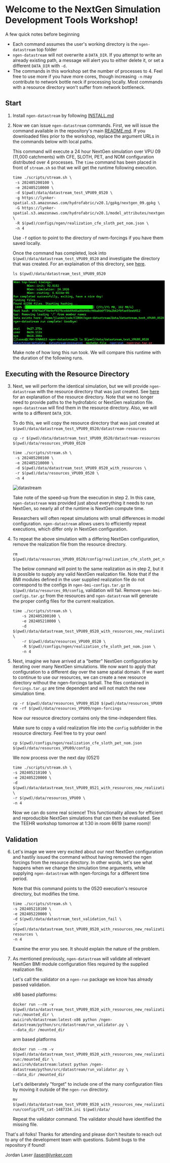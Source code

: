 # Welcome to the NextGen Simulation Development Tools Workshop!

A few quick notes before beginning
* Each command assumes the user's working directory is the `ngen-datastream` top folder
* `ngen-datastream` will not overwrite a `DATA_DIR`. If you attempt to write an already existing path, a message will alert you to either delete it, or set a different `DATA_DIR` with `-d`.
* The commands in this workshop set the number of processes to 4. Feel free to use more if you have more cores, though increasing `-n` may contribute to network bottle neck if processing locally. Most commands with a resource directory won't suffer from network bottleneck. 

## Start
1) Install `ngen-datastream` by following [INSTALL.md](https://github.com/JordanLaserGit/ngen-datastream/blob/main/INSTALL.md)

2) Now we can issue `ngen-datastream` commands. First, we will issue the command available in the repository's main [README.md](https://github.com/CIROH-UA/ngen-datastream?tab=readme-ov-file#run-it). If you downloaded files prior to the workshop, replace the argument URLs in the commands below with local paths.

   This command will execute a 24 hour NextGen simulation over VPU 09 (11,000 catchments) with CFE, SLOTH, PET, and NOM configuration distributed over 4 processes. The `time` command has been placed in front of `stream.sh` so that we will get the runtime following execution.
   ```
   time ./scripts/stream.sh \
    -s 202405200100 \
    -e 202405210000 \
    -d $(pwd)/data/datastream_test_VPU09_0520 \
    -g https://lynker-spatial.s3.amazonaws.com/hydrofabric/v20.1/gpkg/nextgen_09.gpkg \
    -G https://lynker-spatial.s3.amazonaws.com/hydrofabric/v20.1/model_attributes/nextgen_09.parquet \
    -R $(pwd)/configs/ngen/realization_cfe_sloth_pet_nom.json \
    -n 4
   ```
    Use `-f` option to point to the directory of nwm-forcings if you have them saved locally.

    Once the command has completed, look into `$(pwd)/data/datastream_test_VPU09_0520` and investigate the directory that was created. For an explaination of this directory, see [here](https://github.com/CIROH-UA/ngen-datastream/blob/main/README.md#ngen-datastream-output-directory-structure).

    ```
    ls $(pwd)/data/datastream_test_VPU09_0520
    ```
    ![ngen-datastream](screenshots/step2_data_dir.jpg)

    Make note of how long this run took. We will compare this runtime with the duration of the following runs.

## Executing with the Resource Directory
3) Next, we will perform the identical simulation, but we will provide `ngen-datastream` with the resource directory that was just created. See [here](https://github.com/CIROH-UA/ngen-datastream/tree/main?tab=readme-ov-file#resource_dir-datastream-resources) for an explanation of the resource directory. Note that we no longer need to provide paths to the hydrofabric or NextGen realization file. `ngen-datastream` will find them in the resource directory. Also, we will write to a different `DATA_DIR`. 

    To do this, we will copy the resource directory that was just created at `$(pwd)/data/datastream_test_VPU09_0520/datastream-resources`

    ```
    cp -r $(pwd)/data/datastream_test_VPU09_0520/datastream-resources $(pwd)/data/resources_VPU09_0520
    ```

   ```
   time ./scripts/stream.sh \
    -s 202405200100 \
    -e 202405210000 \
    -d $(pwd)/data/datastream_test_VPU09_0520_with_resources \
    -r $(pwd)/data/resources_VPU09_0520 \
    -n 4
    ```
    ![datastream](screenshots/step3_timing.jpg)

    Take note of the speed-up from the execution in step 2. In this case, `ngen-datastream` was provided just about everything it needs to run NextGen, so nearly all of the runtime is NextGen compute time. 

    Researchers will often repeat simulations with small differences in model configuration. `ngen-datastream` allows users to efficiently repeat executions, which differ only in NextGen configuration. 

4) To repeat the above simulation with a differing NextGen configuration, remove the realization file from the resource directory.

    ```
    rm $(pwd)/data/resources_VPU09_0520/config/realization_cfe_sloth_pet_nom.json
    ```

    The below command will point to the same realization as in step 2, but it is possible to supply any valid NextGen realization file. Note that if the BMI modules defined in the user supplied realization file do not correspond to the configs in `ngen-bmi-configs.tar.gz` in `$(pwd)/data/resources_09/config`, validation will fail. Remove `ngen-bmi-configs.tar.gz` from the resources and `ngen-datastream` will generate the proper config files for the current realization.

    ```
    time ./scripts/stream.sh \
        -s 202405200100 \
        -e 202405210000 \
        -d $(pwd)/data/datastream_test_VPU09_0520_with_resources_new_realization \
        -r $(pwd)/data/resources_VPU09_0520 \
        -R $(pwd)/configs/ngen/realization_cfe_sloth_pet_nom.json \
        -n 4
    ```

5) Next, imagine we have arrived at a "better" NextGen configuration by iterating over many NextGen simulations. We now want to apply that configuration to a different day over the same spatial domain. If we want to continue to use our resources, we can create a new resource directory without the ngen-forcings tarball. The files contained in `forcings.tar.gz` are time dependent and will not match the new simulation time.

    ```
    cp -r $(pwd)/data/resources_VPU09_0520 $(pwd)/data/resources_VPU09    
    rm -rf $(pwd)/data/resources_VPU09/ngen-forcings
    ```

    Now our resource directory contains only the time-independent files. 
    
    Make sure to copy a valid realization file into the `config` subfolder in the resource directory. Feel free to try your own!
    ```
    cp $(pwd)/configs/ngen/realization_cfe_sloth_pet_nom.json  $(pwd)/data/resources_VPU09/config
    ```
    
    We now process over the next day (0521)
    
    ```
    time ./scripts/stream.sh \
    -s 202405210100 \
    -e 202405220000 \
    -d $(pwd)/data/datastream_test_VPU09_0521_with_resources_new_realization \
    -r $(pwd)/data/resources_VPU09 \
    -n 4
    ```

    Now we can do some real science! This functionality allows for efficient and reproducible NextGen simulations that can then be evaluated. See the TEEHR workshop tomorrow at 1:30 in room 6619 (same room)! 

## Validation
6) Let's image we were very excited about our next NextGen configuration and hastily issued the command without having removed the ngen forcings from the resource directory. In other words, let's see what happens when we change the simulation time arguments, while supplying `ngen-datastream` with ngen-forcings for a different time period.

    Note that this command points to the 0520 execution's resource directory, but modifies the time.

    ```
    time ./scripts/stream.sh \
    -s 202405210100 \
    -e 202405220000 \
    -d $(pwd)/data/datastream_test_validation_fail \
    -r $(pwd)/data/datastream_test_VPU09_0520_with_resources_new_realization/datastream-resources \
    -n 4
    ```

    Examine the error you see. It should explain the nature of the problem.

7) As mentioned previously, `ngen-datastream` will validate all relevant NextGen BMI module configuration files required by the supplied realization file. 

    Let's call the validator on a `ngen-run` package we know has already passed validation.

    x86 based platforms:
    ```
    docker run --rm -v $(pwd)/data/datastream_test_VPU09_0520_with_resources_new_realization/ngen-run:/mounted_dir \
    awiciroh/datastream:latest-x86 python /ngen-datastream/python/src/datastream/run_validator.py \
    --data_dir /mounted_dir
    ```

    arm based platforms
    ```
    docker run --rm -v $(pwd)/data/datastream_test_VPU09_0520_with_resources_new_realization/ngen-run:/mounted_dir \
    awiciroh/datastream:latest python /ngen-datastream/python/src/datastream/run_validator.py \
    --data_dir /mounted_dir
    ```

    Let's deliberately "forget" to include one of the many configuration files by moving it outside of the `ngen-run` directory.

    ```
    mv $(pwd)/data/datastream_test_VPU09_0520_with_resources_new_realization/ngen-run/config/CFE_cat-1487334.ini $(pwd)/data/
    ```

    Repeat the validator command. The validator should have identified the missing file.

That's all folks! Thanks for attending and please don't hesitate to reach out to any of the development team with questions. Submit bugs to the repository if found!

Jordan Laser
jlaser@lynker.com



